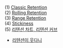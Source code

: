 (1) [Classic Retention](https://velog.io/@datarian/retention1)  
(2) [Rolling Retention](https://velog.io/@datarian/retention2)  
(3) [Range Retention](https://velog.io/@datarian/retention3)  
(4) [Stickiness](https://velog.io/@datarian/retention4)  
(5) [리텐션 차트, 리텐션 커브](https://velog.io/@datarian/retention-analysis)  
+ [리텐션이 웃다니](https://datarian.io/blog/munice-smile-retention?utm_source=openchat&utm_medium=social&utm_campaign=referral)
